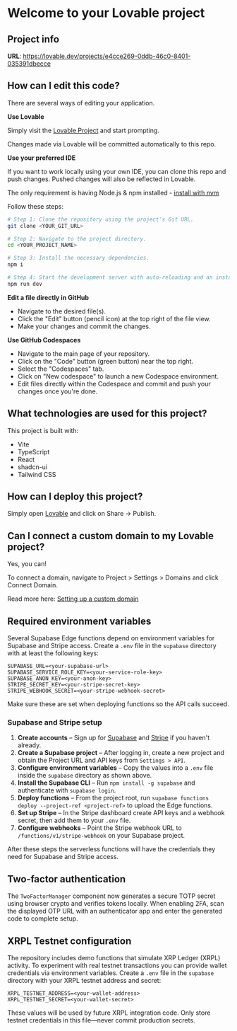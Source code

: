 # Welcome to your Lovable project

## Project info

**URL**: https://lovable.dev/projects/e4cce269-0ddb-46c0-8401-035391dbecce

## How can I edit this code?

There are several ways of editing your application.

**Use Lovable**

Simply visit the [Lovable Project](https://lovable.dev/projects/e4cce269-0ddb-46c0-8401-035391dbecce) and start prompting.

Changes made via Lovable will be committed automatically to this repo.

**Use your preferred IDE**

If you want to work locally using your own IDE, you can clone this repo and push changes. Pushed changes will also be reflected in Lovable.

The only requirement is having Node.js & npm installed - [install with nvm](https://github.com/nvm-sh/nvm#installing-and-updating)

Follow these steps:

```sh
# Step 1: Clone the repository using the project's Git URL.
git clone <YOUR_GIT_URL>

# Step 2: Navigate to the project directory.
cd <YOUR_PROJECT_NAME>

# Step 3: Install the necessary dependencies.
npm i

# Step 4: Start the development server with auto-reloading and an instant preview.
npm run dev
```

**Edit a file directly in GitHub**

- Navigate to the desired file(s).
- Click the "Edit" button (pencil icon) at the top right of the file view.
- Make your changes and commit the changes.

**Use GitHub Codespaces**

- Navigate to the main page of your repository.
- Click on the "Code" button (green button) near the top right.
- Select the "Codespaces" tab.
- Click on "New codespace" to launch a new Codespace environment.
- Edit files directly within the Codespace and commit and push your changes once you're done.

## What technologies are used for this project?

This project is built with:

- Vite
- TypeScript
- React
- shadcn-ui
- Tailwind CSS

## How can I deploy this project?

Simply open [Lovable](https://lovable.dev/projects/e4cce269-0ddb-46c0-8401-035391dbecce) and click on Share -> Publish.

## Can I connect a custom domain to my Lovable project?

Yes, you can!

To connect a domain, navigate to Project > Settings > Domains and click Connect Domain.

Read more here: [Setting up a custom domain](https://docs.lovable.dev/tips-tricks/custom-domain#step-by-step-guide)

## Required environment variables

Several Supabase Edge functions depend on environment variables for Supabase and Stripe access. Create a `.env` file in the `supabase` directory with at least the following keys:

```
SUPABASE_URL=<your-supabase-url>
SUPABASE_SERVICE_ROLE_KEY=<your-service-role-key>
SUPABASE_ANON_KEY=<your-anon-key>
STRIPE_SECRET_KEY=<your-stripe-secret-key>
STRIPE_WEBHOOK_SECRET=<your-stripe-webhook-secret>
```

Make sure these are set when deploying functions so the API calls succeed.

### Supabase and Stripe setup

1. **Create accounts** – Sign up for [Supabase](https://supabase.com) and [Stripe](https://stripe.com) if you haven't already.
2. **Create a Supabase project** – After logging in, create a new project and obtain the Project URL and API keys from `Settings > API`.
3. **Configure environment variables** – Copy the values into a `.env` file inside the `supabase` directory as shown above.
4. **Install the Supabase CLI** – Run `npm install -g supabase` and authenticate with `supabase login`.
5. **Deploy functions** – From the project root, run `supabase functions deploy --project-ref <project-ref>` to upload the Edge functions.
6. **Set up Stripe** – In the Stripe dashboard create API keys and a webhook secret, then add them to your `.env` file.
7. **Configure webhooks** – Point the Stripe webhook URL to `/functions/v1/stripe-webhook` on your Supabase project.

After these steps the serverless functions will have the credentials they need for Supabase and Stripe access.

## Two‑factor authentication

The `TwoFactorManager` component now generates a secure TOTP secret using browser crypto and verifies tokens locally. When enabling 2FA, scan the displayed OTP URL with an authenticator app and enter the generated code to complete setup.

## XRPL Testnet configuration

The repository includes demo functions that simulate XRP Ledger (XRPL) activity.
To experiment with real testnet transactions you can provide wallet credentials
via environment variables. Create a `.env` file in the `supabase` directory with
your XRPL testnet address and secret:

```
XRPL_TESTNET_ADDRESS=<your-wallet-address>
XRPL_TESTNET_SECRET=<your-wallet-secret>
```

These values will be used by future XRPL integration code. Only store testnet
credentials in this file—never commit production secrets.
